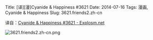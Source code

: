 Title: [译][漫]Cyanide & Happiness #3621
Date: 2014-07-16
Tags: 漫画, Cyanide & Happiness
Slug: 3621.friends2.zh-cn

译自：[Cyanide & Happiness #3621 - Explosm.net](http://explosm.net/comics/3621/)


![3621.friends2.zh-cn.png](/static/images/comics/3621.friends2.zh-cn.png)
